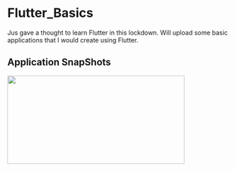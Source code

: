 # Flutter_Basics
Jus gave a thought to learn Flutter in this lockdown. Will upload some basic applications that I would create using Flutter.

## Application SnapShots
<img src= "https://drive.google.com/file/d/1mpPgWFfUewKgXwUK0AEOk4AobuSND5qk/view?usp=sharing" width=400 height=200>

